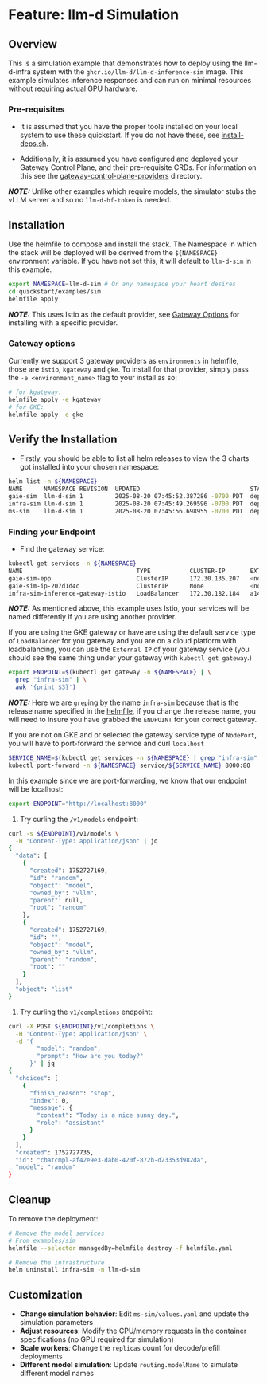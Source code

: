 # Feature: llm-d Simulation

## Overview

This is a simulation example that demonstrates how to deploy using the llm-d-infra system with the `ghcr.io/llm-d/llm-d-inference-sim` image. This example simulates inference responses and can run on minimal resources without requiring actual GPU hardware.

### Pre-requisites

- It is assumed that you have the proper tools installed on your local system to use these quickstart. If you do not have these, see [install-deps.sh](../../install-deps.sh).

- Additionally, it is assumed you have configured and deployed your Gateway Control Plane, and their pre-requisite CRDs. For information on this see the [gateway-control-plane-providers](../../gateway-control-plane-providers/) directory.

**_NOTE:_** Unlike other examples which require models, the simulator stubs the vLLM server and so no `llm-d-hf-token` is needed.

## Installation

Use the helmfile to compose and install the stack. The Namespace in which the stack will be deployed will be derived from the `${NAMESPACE}` environment variable. If you have not set this, it will default to `llm-d-sim` in this example.

```bash
export NAMESPACE=llm-d-sim # Or any namespace your heart desires
cd quickstart/examples/sim
helmfile apply
```

**_NOTE:_** This uses Istio as the default provider, see [Gateway Options](./README.md#gateway-options) for installing with a specific provider.

### Gateway options

Currently we support 3 gateway providers as `environments` in helmfile, those are `istio`, `kgateway` and `gke`. To install for that provider, simply pass the `-e <environment_name>` flag to your install as so:

```bash
# for kgateway:
helmfile apply -e kgateway
# for GKE:
helmfile apply -e gke
```

## Verify the Installation

- Firstly, you should be able to list all helm releases to view the 3 charts got installed into your chosen namespace:

```bash
helm list -n ${NAMESPACE}
NAME      NAMESPACE REVISION  UPDATED                               STATUS    CHART                     APP VERSION
gaie-sim  llm-d-sim 1         2025-08-20 07:45:52.387286 -0700 PDT  deployed  inferencepool-v0.5.1      v0.5.1
infra-sim llm-d-sim 1         2025-08-20 07:45:49.269596 -0700 PDT  deployed  llm-d-infra-v1.2.4        v0.2.0
ms-sim    llm-d-sim 1         2025-08-20 07:45:56.698955 -0700 PDT  deployed  llm-d-modelservice-v0.2.7 v0.2.0
```

### Finding your Endpoint

- Find the gateway service:

```bash
kubectl get services -n ${NAMESPACE}
NAME                                TYPE           CLUSTER-IP       EXTERNAL-IP                                                              PORT(S)                        AGE
gaie-sim-epp                        ClusterIP      172.30.135.207   <none>                                                                   9002/TCP,9090/TCP              10m
gaie-sim-ip-207d1d4c                ClusterIP      None             <none>                                                                   54321/TCP                      10m
infra-sim-inference-gateway-istio   LoadBalancer   172.30.182.184   a14d7f1f16a55447e8aae9e7ab268958-112801509.us-east-1.elb.amazonaws.com   15021:30887/TCP,80:31002/TCP   10m
```

**_NOTE:_** As mentioned above, this example uses Istio, your services will be named differently if you are using another provider.

If you are using the GKE gateway or have are using the default service type of `LoadBalancer` for you gateway and you are on a cloud platform with loadbalancing, you can use the `External IP` of your gateway service (you should see the same thing under your gateway with `kubectl get gateway`.)

```bash
export ENDPOINT=$(kubectl get gateway -n ${NAMESPACE} | \
  grep "infra-sim" | \
  awk '{print $3}')
```

**_NOTE:_** Here we are `grep`ing by the name `infra-sim` because that is the release name specified in the [helmfile](./helmfile.yaml.gotmpl#L28), if you change the release name, you will need to insure you have grabbed the `ENDPOINT` for your correct gateway.

If you are not on GKE and or selected the gateway service type of `NodePort`, you will have to port-forward the service and curl `localhost`

```bash
SERVICE_NAME=$(kubectl get services -n ${NAMESPACE} | grep "infra-sim" | awk '{print $1}' )
kubectl port-forward -n ${NAMESPACE} service/${SERVICE_NAME} 8000:80
```

In this example since we are port-forwarding, we know that our endpoint will be localhost:

```bash
export ENDPOINT="http://localhost:8000"
```

1. Try curling the `/v1/models` endpoint:

```bash
curl -s ${ENDPOINT}/v1/models \
  -H "Content-Type: application/json" | jq
{
  "data": [
    {
      "created": 1752727169,
      "id": "random",
      "object": "model",
      "owned_by": "vllm",
      "parent": null,
      "root": "random"
    },
    {
      "created": 1752727169,
      "id": "",
      "object": "model",
      "owned_by": "vllm",
      "parent": "random",
      "root": ""
    }
  ],
  "object": "list"
}
```

1. Try curling the `v1/completions` endpoint:

```bash
curl -X POST ${ENDPOINT}/v1/completions \
  -H 'Content-Type: application/json' \
  -d '{
        "model": "random",
        "prompt": "How are you today?"
      }' | jq
{
  "choices": [
    {
      "finish_reason": "stop",
      "index": 0,
      "message": {
        "content": "Today is a nice sunny day.",
        "role": "assistant"
      }
    }
  ],
  "created": 1752727735,
  "id": "chatcmpl-af42e9e3-dab0-420f-872b-d23353d982da",
  "model": "random"
}
```

## Cleanup

To remove the deployment:

```bash
# Remove the model services
# From examples/sim
helmfile --selector managedBy=helmfile destroy -f helmfile.yaml

# Remove the infrastructure
helm uninstall infra-sim -n llm-d-sim
```

## Customization

- **Change simulation behavior**: Edit `ms-sim/values.yaml` and update the simulation parameters
- **Adjust resources**: Modify the CPU/memory requests in the container specifications (no GPU required for simulation)
- **Scale workers**: Change the `replicas` count for decode/prefill deployments
- **Different model simulation**: Update `routing.modelName` to simulate different model names

